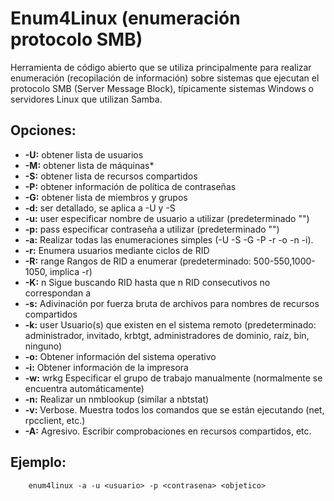  # Enum4Linux (enumeración protocolo SMB)
Herramienta de código abierto que se utiliza principalmente para realizar enumeración (recopilación de información) sobre sistemas que ejecutan el protocolo SMB (Server Message Block), típicamente sistemas Windows o servidores Linux que utilizan Samba.   

## Opciones:
- **-U:**  obtener lista de usuarios
- **-M:**  obtener lista de máquinas*
- **-S:**  obtener lista de recursos compartidos
- **-P:**  obtener información de política de contraseñas
- **-G:**  obtener lista de miembros y grupos
- **-d:**  ser detallado, se aplica a -U y -S
- **-u:**  user especificar nombre de usuario a utilizar (predeterminado "")
- **-p:**  pass especificar contraseña a utilizar (predeterminado "")
- **-a:** Realizar todas las enumeraciones simples (-U -S -G -P -r -o -n -i).
- **-r:** Enumera usuarios mediante ciclos de RID
- **-R:** range Rangos de RID a enumerar (predeterminado: 500-550,1000-1050, implica -r)
- **-K:** n Sigue buscando RID hasta que n RID consecutivos no correspondan a
- **-s:** Adivinación por fuerza bruta de archivos para nombres de recursos compartidos
- **-k:** user Usuario(s) que existen en el sistema remoto (predeterminado: administrador, invitado, krbtgt, administradores de dominio, raíz, bin, ninguno)
- **-o:** Obtener información del sistema operativo
- **-i:** Obtener información de la impresora
- **-w:** wrkg Especificar el grupo de trabajo manualmente (normalmente se encuentra automáticamente)
- **-n:** Realizar un nmblookup (similar a nbtstat)
- **-v:** Verbose. Muestra todos los comandos que se están ejecutando (net, rpcclient, etc.)
- **-A:** Agresivo. Escribir comprobaciones en recursos compartidos, etc.


## Ejemplo:

        enum4linux -a -u <usuario> -p <contrasena> <objetico> 